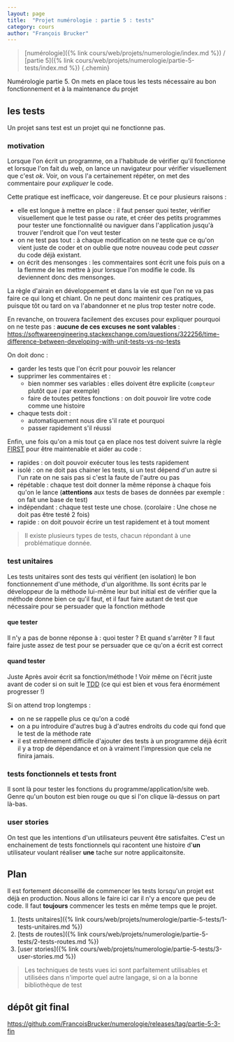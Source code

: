 ```yaml
---
layout: page
title:  "Projet numérologie : partie 5 : tests"
category: cours
author: "François Brucker"
---
```


> [numérologie]({% link cours/web/projets/numerologie/index.md %}) / [partie 5]({% link cours/web/projets/numerologie/partie-5-tests/index.md %})
{.chemin}

Numérologie partie 5. On mets en place tous les tests nécessaire au bon fonctionnement et à la maintenance du projet

## les tests

Un projet sans test est un projet qui ne fonctionne pas.

### motivation

Lorsque l'on écrit un programme, on a l'habitude de vérifier qu'il fonctionne et lorsque l'on fait du web, on lance un navigateur pour vérifier visuellement que c'est *ok*. Voir, on vous l'a certainement répéter, on met des commentaire pour *expliquer* le code.

Cette pratique est inefficace, voir dangereuse. Et ce pour plusieurs raisons :

* elle est longue à mettre en place : il faut penser quoi tester, vérifier visuellement que le test passe ou rate, et créer des petits programmes pour tester une fonctionnalité ou naviguer dans l'application jusqu'à trouver l'endroit que l'on veut tester
* on ne test pas tout : à chaque modification on ne teste que ce qu'on vient juste de coder et on oublie que notre nouveau code peut *casser* du code déjà existant.
* on écrit des mensonges : les commentaires sont écrit une fois puis on a la flemme de les mettre à jour lorsque l'on modifie le code. Ils deviennent donc des mensonges.

La règle d'airain en développement et dans la vie est que l'on ne va pas faire ce qui long et chiant. On ne peut donc maintenir ces pratiques, puisque tôt ou tard on va l'abandonner et ne plus trop tester notre code.

En revanche, on trouvera facilement des excuses pour expliquer pourquoi on ne teste pas : **aucune de ces excuses ne sont valables** : <https://softwareengineering.stackexchange.com/questions/322256/time-difference-between-developing-with-unit-tests-vs-no-tests>

On doit donc :

* garder les tests que l'on écrit pour pouvoir les relancer
* supprimer les commentaires et :
  * bien nommer ses variables : elles doivent être explicite (`compteur` plutôt que $i$ par exemple)
  * faire de toutes petites fonctions : on doit pouvoir lire votre code comme une histoire
* chaque tests doit :
  * automatiquement nous dire s'il rate et pourquoi
  * passer rapidement s'il réussi

Enfin, une fois qu'on a mis tout ça en place nos test doivent suivre la règle [FIRST](<https://medium.com/@chapuyj/5-principes-pour-guider-l-ecriture-des-tests-unitaires-be25cda2652>) pour être maintenable et aider au code :

* rapides : on doit pouvoir exécuter tous les tests rapidement
* isolé : on ne doit pas chainer les tests, si un test dépend d'un autre si l'un rate on ne sais pas si c'est la faute de l'autre ou pas
* répétable : chaque test doit donner la même réponse à chaque fois qu'on le lance (**attentions** aux tests de bases de données par exemple : on fait une base de test)
* indépendant : chaque test teste une chose. (corolaire : Une chose ne doit pas être testé 2 fois)
* rapide : on doit pouvoir écrire un test rapidement et à tout moment

> Il existe plusieurs types de tests, chacun répondant à une problématique donnée.

### test unitaires

Les tests unitaires sont des tests qui vérifient (en isolation) le bon fonctionnement d'une méthode, d'un algorithme. Ils sont écrits par le développeur de la méthode lui-même leur but initial est de vérifier que la méthode donne bien ce qu'il faut, et il faut faire autant de test que nécessaire pour se persuader que la fonction méthode

#### que tester

Il n'y a pas de bonne réponse à : quoi tester ? Et quand s'arrêter ? Il faut faire juste assez de test pour se persuader que ce qu'on a écrit est correct

#### quand tester

Juste Après avoir écrit sa fonction/méthode ! Voir même on l'écrit juste avant de coder si on suit le [TDD](https://fr.wikipedia.org/wiki/Test_driven_development) (ce qui est bien et vous fera énormément progresser !)

Si on attend trop longtemps :

* on ne se rappelle plus ce qu'on a codé
* on a pu introduire d'autres bug à d'autres endroits du code qui fond que le test de la méthode rate
* il est extrêmement difficile d'ajouter des tests à un programme déjà écrit il y a trop de dépendance et on à vraiment l'impression que cela ne finira jamais.

### tests fonctionnels et tests front

Il sont là pour tester les fonctions du programme/application/site web. Genre qu'un bouton est bien rouge ou que si l'on clique là-dessus on part là-bas.

### user stories

On test que les intentions d'un utilisateurs peuvent être satisfaites. C'est un enchainement de tests fonctionnels qui racontent une histoire d'**un** utilisateur voulant réaliser **une** tache sur notre applicaitonsite.

## Plan

Il est fortement déconseillé de commencer les tests lorsqu'un projet est déjà en production. Nous allons le faire ici car il n'y a encore que peu de code. Il faut **toujours** commencer les tests en même temps que le projet.

1. [tests unitaires]({% link cours/web/projets/numerologie/partie-5-tests/1-tests-unitaires.md %})
2. [tests de routes]({% link cours/web/projets/numerologie/partie-5-tests/2-tests-routes.md %})
3. [user stories]({% link cours/web/projets/numerologie/partie-5-tests/3-user-stories.md %})

> Les techniques de tests vues ici sont parfaitement utilisables et utilisées dans n'importe quel autre langage, si on a la bonne bibliothèque de test

## dépôt git final

<https://github.com/FrancoisBrucker/numerologie/releases/tag/partie-5-3-fin>
